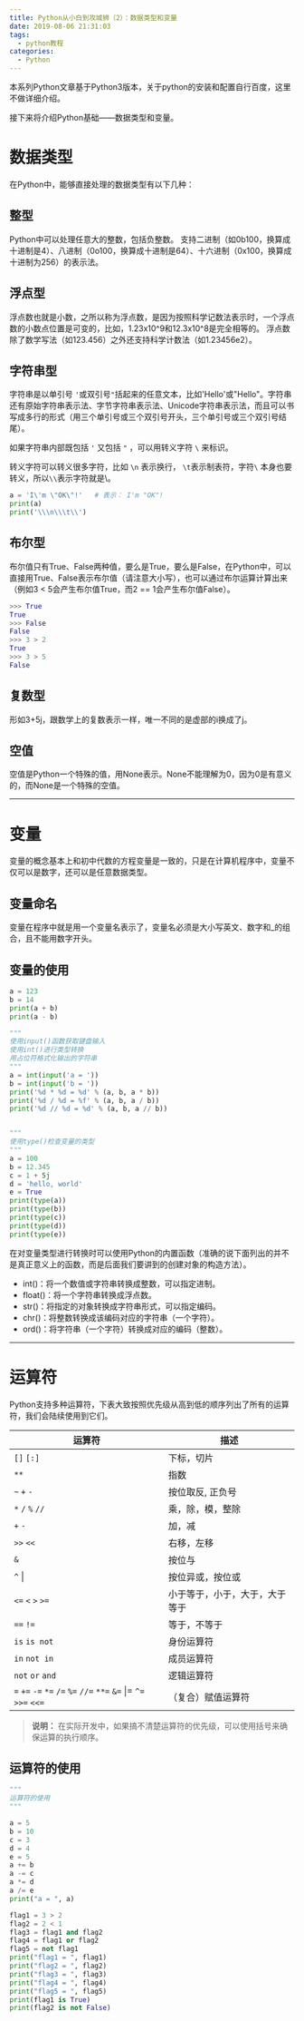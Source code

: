 ```yaml
---
title: Python从小白到攻城狮（2）：数据类型和变量
date: 2019-08-06 21:31:03
tags:
  - python教程
categories:
  - Python
---
```

本系列Python文章基于Python3版本，关于python的安装和配置自行百度，这里不做详细介绍。

接下来将介绍Python基础——数据类型和变量。


# **数据类型**
在Python中，能够直接处理的数据类型有以下几种：


## **整型**
Python中可以处理任意大的整数，包括负整数。
支持二进制（如0b100，换算成十进制是4）、八进制（0o100，换算成十进制是64）、十六进制（0x100，换算成十进制为256）的表示法。


## **浮点型**
浮点数也就是小数，之所以称为浮点数，是因为按照科学记数法表示时，一个浮点数的小数点位置是可变的，比如，1.23x10^9和12.3x10^8是完全相等的。
浮点数除了数学写法（如123.456）之外还支持科学计数法（如1.23456e2）。


## **字符串型**
字符串是以单引号 `'`或双引号`"`括起来的任意文本，比如'Hello'或"Hello"。字符串还有原始字符串表示法、字节字符串表示法、Unicode字符串表示法，而且可以书写成多行的形式（用三个单引号或三个双引号开头，三个单引号或三个双引号结尾）。

如果字符串内部既包括 `'` 又包括 `"` ，可以用转义字符 `\` 来标识。

转义字符可以转义很多字符，比如 `\n` 表示换行， `\t`表示制表符，字符`\` 本身也要转义，所以`\\`表示字符就是\。

```python
a = 'I\'m \"OK\"!'   # 表示： I'm "OK"!
print(a)
print('\\\n\\\t\\')
```


## **布尔型**
布尔值只有True、False两种值，要么是True，要么是False，在Python中，可以直接用True、False表示布尔值（请注意大小写），也可以通过布尔运算计算出来（例如3 < 5会产生布尔值True，而2 == 1会产生布尔值False）。

```python
>>> True
True
>>> False
False
>>> 3 > 2
True
>>> 3 > 5
False
```


## **复数型**
形如3+5j，跟数学上的复数表示一样，唯一不同的是虚部的i换成了j。


## **空值**
空值是Python一个特殊的值，用None表示。None不能理解为0，因为0是有意义的，而None是一个特殊的空值。

---------------------------

# **变量**
变量的概念基本上和初中代数的方程变量是一致的，只是在计算机程序中，变量不仅可以是数字，还可以是任意数据类型。


## **变量命名**
变量在程序中就是用一个变量名表示了，变量名必须是大小写英文、数字和_的组合，且不能用数字开头。


## **变量的使用**
```python
a = 123
b = 14
print(a + b)
print(a - b)

"""
使用input()函数获取键盘输入
使用int()进行类型转换
用占位符格式化输出的字符串
"""
a = int(input('a = '))
b = int(input('b = '))
print('%d * %d = %d' % (a, b, a * b))
print('%d / %d = %f' % (a, b, a / b))
print('%d // %d = %d' % (a, b, a // b))


"""
使用type()检查变量的类型
"""
a = 100
b = 12.345
c = 1 + 5j
d = 'hello, world'
e = True
print(type(a))
print(type(b))
print(type(c))
print(type(d))
print(type(e))
```

在对变量类型进行转换时可以使用Python的内置函数（准确的说下面列出的并不是真正意义上的函数，而是后面我们要讲到的创建对象的构造方法）。

* int()：将一个数值或字符串转换成整数，可以指定进制。
* float()：将一个字符串转换成浮点数。
* str()：将指定的对象转换成字符串形式，可以指定编码。
* chr()：将整数转换成该编码对应的字符串（一个字符）。
* ord()：将字符串（一个字符）转换成对应的编码（整数）。


---------------------------
# **运算符**
Python支持多种运算符，下表大致按照优先级从高到低的顺序列出了所有的运算符，我们会陆续使用到它们。

| 运算符                                                       | 描述                           |
| ------------------------------------------------------------ | ------------------------------ |
| `[]` `[:]`                                                   | 下标，切片                     |
| `**`                                                         | 指数                           |
| `~` `+` `-`                                                  | 按位取反, 正负号               |
| `*` `/` `%` `//`                                             | 乘，除，模，整除               |
| `+` `-`                                                      | 加，减                         |
| `>>` `<<`                                                    | 右移，左移                     |
| `&`                                                          | 按位与                         |
| `^`   &#124;                                                 | 按位异或，按位或               |
| `<=` `<` `>` `>=`                                            | 小于等于，小于，大于，大于等于 |
| `==` `!=`                                                    | 等于，不等于                   |
| `is`  `is not`                                               | 身份运算符                     |
| `in` `not in`                                                | 成员运算符                     |
| `not` `or` `and`                                             | 逻辑运算符                     |
| `=` `+=` `-=` `*=` `/=` `%=` `//=` `**=` `&=` &#124;= `^=` `>>=` `<<=` | （复合）赋值运算符             |

>**说明：** 在实际开发中，如果搞不清楚运算符的优先级，可以使用括号来确保运算的执行顺序。


## **运算符的使用**
```python
"""
运算符的使用
"""

a = 5
b = 10
c = 3
d = 4
e = 5
a += b
a -= c
a *= d
a /= e
print("a = ", a)

flag1 = 3 > 2
flag2 = 2 < 1
flag3 = flag1 and flag2
flag4 = flag1 or flag2
flag5 = not flag1
print("flag1 = ", flag1)
print("flag2 = ", flag2)
print("flag3 = ", flag3)
print("flag4 = ", flag4)
print("flag5 = ", flag5)
print(flag1 is True)
print(flag2 is not False)
```
